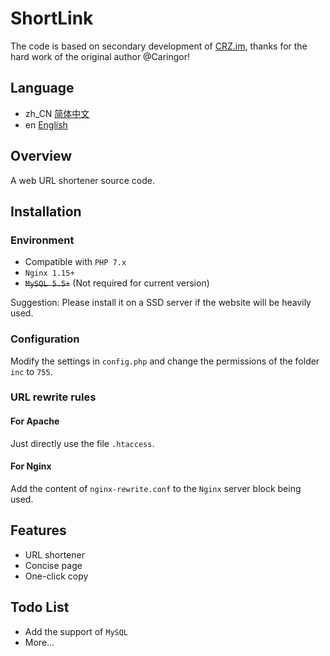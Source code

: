 # ShortLink

The code is based on secondary development of [CRZ.im](https://github.com/Caringor/CRZ.im), thanks for the hard work of the original author @Caringor!

## Language
- zh_CN [简体中文](README.md)
- en [English](README.en.md)

## Overview

A web URL shortener source code.

## Installation

### Environment

+ Compatible with `PHP 7.x`
+ `Nginx 1.15+`
+ ~~`MySQL 5.5+`~~ (Not required for current version)

Suggestion: Please install it on a SSD server if the website will be heavily used.

### Configuration

Modify the settings in `config.php` and change the permissions of the folder `inc` to `755`.

### URL rewrite rules

#### For Apache

Just directly use the file `.htaccess`.

#### For Nginx

Add the content of `nginx-rewrite.conf` to the `Nginx` server block being used.

## Features

+ URL shortener
+ Concise page
+ One-click copy

## Todo List

+ Add the support of `MySQL`
+ More...
